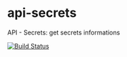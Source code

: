 # api-secrets
API - Secrets: get secrets informations

[![Build Status](https://travis-ci.org/antoine-aumjaud/api-secrets.svg?branch=master)](https://travis-ci.org/antoine-aumjaud/api-secrets)
